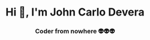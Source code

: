 <h1 align="center">Hi 👋, I'm John Carlo Devera</h1>  
<h3 align="center">Coder from nowhere 👽👽👽</h3>  

<!-- <div align="center">
<img align="center" width="40%" src="https://github-readme-stats.vercel.app/api?username=jcdevz-dev&show_icons=true&locale=en" alt="jcdevz-dev" /> 
&nbsp;&nbsp;&nbsp;&nbsp;<img align="center" width="42%" src="https://github-readme-streak-stats.herokuapp.com/?user=jcdevz-dev&" alt="jcdevz-dev" /> 
</div> -->
